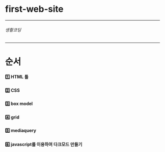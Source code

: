 # first-web-site
---------------------------------------
###### 생활코딩


---------------------------------------
# 순서 
#### 1️⃣ HTML 틀
#### 2️⃣ CSS 
#### 3️⃣ box model
#### 4️⃣ grid
#### 5️⃣ mediaquery
#### 6️⃣ javascript를 이용하여 다크모드 만들기
